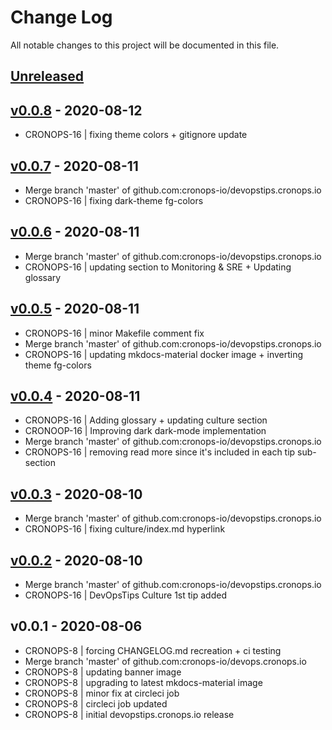 # Change Log

All notable changes to this project will be documented in this file.

<a name="unreleased"></a>
## [Unreleased]



<a name="v0.0.8"></a>
## [v0.0.8] - 2020-08-12

- CRONOPS-16 | fixing theme colors + gitignore update


<a name="v0.0.7"></a>
## [v0.0.7] - 2020-08-11

- Merge branch 'master' of github.com:cronops-io/devopstips.cronops.io
- CRONOPS-16 | fixing dark-theme fg-colors


<a name="v0.0.6"></a>
## [v0.0.6] - 2020-08-11

- Merge branch 'master' of github.com:cronops-io/devopstips.cronops.io
- CRONOPS-16 | updating section to Monitoring & SRE + Updating glossary


<a name="v0.0.5"></a>
## [v0.0.5] - 2020-08-11

- CRONOPS-16 | minor Makefile comment fix
- Merge branch 'master' of github.com:cronops-io/devopstips.cronops.io
- CRONOPS-16 | updating mkdocs-material docker image + inverting theme fg-colors


<a name="v0.0.4"></a>
## [v0.0.4] - 2020-08-11

- CRONOPS-16 | Adding glossary + updating culture section
- CRONOOP-16 | Improving dark dark-mode implementation
- Merge branch 'master' of github.com:cronops-io/devopstips.cronops.io
- CRONOPS-16 | removing read more since it's included in each tip sub-section


<a name="v0.0.3"></a>
## [v0.0.3] - 2020-08-10

- Merge branch 'master' of github.com:cronops-io/devopstips.cronops.io
- CRONOPS-16 | fixing culture/index.md hyperlink


<a name="v0.0.2"></a>
## [v0.0.2] - 2020-08-10

- Merge branch 'master' of github.com:cronops-io/devopstips.cronops.io
- CRONOPS-16 | DevOpsTips Culture 1st tip added


<a name="v0.0.1"></a>
## v0.0.1 - 2020-08-06

- CRONOPS-8 | forcing CHANGELOG.md recreation + ci testing
- Merge branch 'master' of github.com:cronops-io/devops.cronops.io
- CRONOPS-8 | updating banner image
- CRONOPS-8 | upgrading to latest mkdocs-material image
- CRONOPS-8 | minor fix at circleci job
- CRONOPS-8 | circleci job updated
- CRONOPS-8 | initial devopstips.cronops.io release


[Unreleased]: https://github.com/cronops-io/devopstips.cronops.io/compare/v0.0.8...HEAD
[v0.0.8]: https://github.com/cronops-io/devopstips.cronops.io/compare/v0.0.7...v0.0.8
[v0.0.7]: https://github.com/cronops-io/devopstips.cronops.io/compare/v0.0.6...v0.0.7
[v0.0.6]: https://github.com/cronops-io/devopstips.cronops.io/compare/v0.0.5...v0.0.6
[v0.0.5]: https://github.com/cronops-io/devopstips.cronops.io/compare/v0.0.4...v0.0.5
[v0.0.4]: https://github.com/cronops-io/devopstips.cronops.io/compare/v0.0.3...v0.0.4
[v0.0.3]: https://github.com/cronops-io/devopstips.cronops.io/compare/v0.0.2...v0.0.3
[v0.0.2]: https://github.com/cronops-io/devopstips.cronops.io/compare/v0.0.1...v0.0.2
